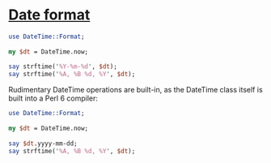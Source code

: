 [1]: https://rosettacode.org/wiki/Date_format

# [Date format][1]

```perl
use DateTime::Format;
 
my $dt = DateTime.now;
 
say strftime('%Y-%m-%d', $dt);
say strftime('%A, %B %d, %Y', $dt);
```


Rudimentary DateTime operations are built-in,
as the DateTime class itself is built into a Perl 6 compiler:

```perl
use DateTime::Format;
 
my $dt = DateTime.now;
 
say $dt.yyyy-mm-dd;
say strftime('%A, %B %d, %Y', $dt);
```